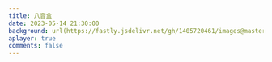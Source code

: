 ```yaml
---
title: 八音盒
date: 2023-05-14 21:30:00
background: url(https://fastly.jsdelivr.net/gh/1405720461/images@master/img/music_bg.webp)
aplayer: true
comments: false
---
```


<div id="aplayer-oSEOhviA" class="aplayer aplayer-tag-marker meting-tag-marker" data-id="2733900165" data-server="netease" data-type="playlist" data-mode="random" data-autoplay="false" data-listmaxheight="612px" data-preload="auto" data-theme="#e3f2f5" data-volume="0.4" mutex="true"></div>
